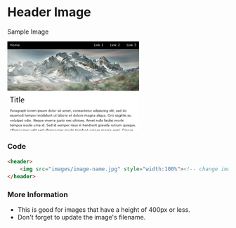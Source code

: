 # Header Image
<!-- position: 2 -->

 Sample Image

![](https://raw.githubusercontent.com/GracefulForm/w3css-template-creator/refs/heads/master/pages/images/sm_banner.png)

### Code

```html
<header>
    <img src="images/image-name.jpg" style="width:100%"><!-- change image filename! -->
</header>
```

### More Information

-   This is good for images that have a height of 400px or less.
-   Don't forget to update the image's filename.